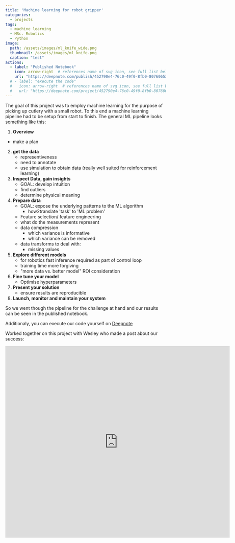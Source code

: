 ```yaml
---
title: 'Machine learning for robot gripper'
categories:
  - projects
tags:
  - machine learning
  - MSc. Robotics
  - Python
image: 
  path: /assets/images/ml_knife_wide.png
  thumbnail: /assets/images/ml_knife.png
  caption: "test"
actions:
  - label: "Published Notebook"
    icon: arrow-right  # references name of svg icon, see full list below
    url: "https://deepnote.com/publish/452790e4-76c0-49f0-8fb0-80760653c8f0"
  # - label: "execute the code"
  #   icon: arrow-right  # references name of svg icon, see full list below
  #   url: "https://deepnote.com/project/452790e4-76c0-49f0-8fb0-80760653c8f0"
---
```


The goal of this project was to employ machine learning for the purpose of picking up cutlery with a small robot.
To this end a machine learning pipeline had to be setup from start to finish.
The general ML pipeline looks something like this:

1. **Overview**
  - make a plan
2. **get the data**
	- representiveness
	- need to annotate
	- use simulation to obtain data (really well suited for reinforcement learning)
3. **Inspect Data, gain insights**
	- GOAL: develop intuition
	- find outliers
	- determine physical meaning
4. **Prepare data**
	- GOAL: expose the underlying patterns to the ML algorithm
		- how2translate 'task' to 'ML problem'
	- Feature selection/ feature engineering
	- what do the measurements represent
	- data compression
		- which variance is informative
		- which variance can be removed
	- data transforms to deal with:
		- missing values
5. **Explore different models**
	- for robotics fast inference required as part of control loop
	- training time more forgiving
	- "more data vs. better model" ROI consideration
6. **Fine tune your model**
	- Optimise hyperparameters
7. **Present your solution**
	-  ensure results are reproducible
8. **Launch, monitor and maintain your system**

So we went though the pipeline for the challenge at hand and our results can be seen in the published notebook.


Additionaly, you can execute our code yourself on [Deepnote](https://deepnote.com/project/452790e4-76c0-49f0-8fb0-80760653c8f0)

Worked together on this project with Wesley who made a post about our success:

<iframe src="https://www.linkedin.com/embed/feed/update/urn:li:share:6737753292039872512" height="600" width="704" frameborder="0" allowfullscreen="" title="Embedded post"></iframe>
